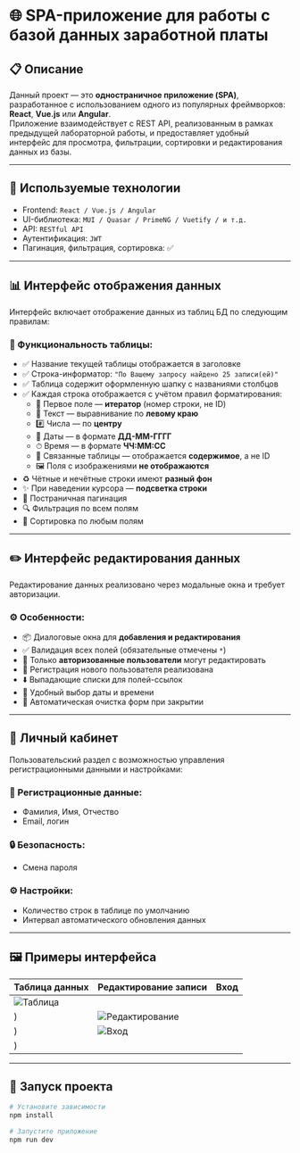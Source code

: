 # 🌐 SPA-приложение для работы с базой данных заработной платы

## 📋 Описание

Данный проект — это **одностраничное приложение (SPA)**, разработанное с использованием одного из популярных фреймворков: **React**, **Vue.js** или **Angular**.  
Приложение взаимодействует с REST API, реализованным в рамках предыдущей лабораторной работы, и предоставляет удобный интерфейс для просмотра, фильтрации, сортировки и редактирования данных из базы.

---

## 🧰 Используемые технологии

- Frontend: `React / Vue.js / Angular`
- UI-библиотека: `MUI / Quasar / PrimeNG / Vuetify / и т.д.`
- API: `RESTful API`
- Аутентификация: `JWT`
- Пагинация, фильтрация, сортировка: ✅

---

## 📊 Интерфейс отображения данных

Интерфейс включает отображение данных из таблиц БД по следующим правилам:

### 📌 Функциональность таблицы:

- ✅ Название текущей таблицы отображается в заголовке
- ✅ Строка-информатор: `"По Вашему запросу найдено 25 записи(ей)"`
- ✅ Таблица содержит оформленную шапку с названиями столбцов
- ✅ Каждая строка отображается с учётом правил форматирования:
  - 🔢 Первое поле — **итератор** (номер строки, не ID)
  - 📄 Текст — выравнивание по **левому краю**
  - #️⃣ Числа — по **центру**
  - 📅 Даты — в формате **ДД-ММ-ГГГГ**
  - ⏱ Время — в формате **ЧЧ:ММ:СС**
  - 🔗 Связанные таблицы — отображается **содержимое**, а не ID
  - 🖼 Поля с изображениями **не отображаются**
- ♻️ Чётные и нечётные строки имеют **разный фон**
- ✨ При наведении курсора — **подсветка строки**
- 📑 Постраничная пагинация
- 🔍 Фильтрация по всем полям
- 🔁 Сортировка по любым полям

---

## ✏️ Интерфейс редактирования данных

Редактирование данных реализовано через модальные окна и требует авторизации.

### ⚙️ Особенности:

- 📦 Диалоговые окна для **добавления и редактирования**
- ✅ Валидация всех полей (обязательные отмечены `*`)
- 🔐 Только **авторизованные пользователи** могут редактировать
- 📝 Регистрация нового пользователя реализована
- ⬇️ Выпадающие списки для полей-ссылок
- 📆 Удобный выбор даты и времени
- 🧼 Автоматическая очистка форм при закрытии

---

## 👤 Личный кабинет

Пользовательский раздел с возможностью управления регистрационными данными и настройками:

### 📄 Регистрационные данные:

- Фамилия, Имя, Отчество
- Email, логин

### 🔒 Безопасность:

- Смена пароля

### ⚙️ Настройки:

- Количество строк в таблице по умолчанию
- Интервал автоматического обновления данных

---

## 🖼 Примеры интерфейса

| Таблица данных | Редактирование записи |     Вход        |
|----------------|------------------------|----------------|
| ![Таблица](https://github.com/user-attachments/assets/fde326c1-7cba-4587-8962-04ecce5d8b51)
) | ![Редактирование](https://github.com/user-attachments/assets/90e3ab6c-615b-4709-800d-bc0e4cc14d9e)
) | ![Вход](https://github.com/user-attachments/assets/6c46cd99-8a8e-436b-a605-195737dc8f96)
) |

---

## 🚀 Запуск проекта

```bash
# Установите зависимости
npm install

# Запустите приложение
npm run dev
